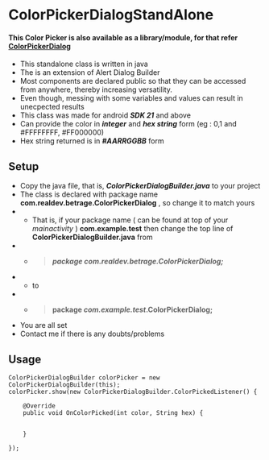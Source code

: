 # ColorPickerDialogStandAlone

#### This Color Picker is also available as a library/module, for that refer [ColorPickerDialog](https://github.com/RealDev05/ColorPickerDialog.git)

- This standalone class is written in java
- The is an extension of Alert Dialog Builder
- Most components are declared public so that they can be accessed from anywhere, thereby increasing versatility.
- Even though, messing with some variables and values can result in unecpected results
- This class was made for android ***SDK 21*** and above
- Can provide the color in ***integer*** and ***hex string*** form (eg : 0,1 and #FFFFFFFF, #FF000000)
- Hex string returned is in ***#AARRGGBB*** form 

## Setup
- Copy the java file, that is, ***ColorPickerDialogBuilder.java*** to your project
- The class is declared with package name **com.realdev.betrage.ColorPickerDialog** , so change it to match yours
- - That is, if your package name ( can be found at top of your *mainactivity* ) **com.example.test** then change the top line of **ColorPickerDialogBuilder.java** from 
- - > ***package com.realdev.betrage.ColorPickerDialog;*** 
- - to 
- - > **package _com.example.test_.ColorPickerDialog;**
- You are all set
- Contact me if there is any doubts/problems
## Usage
```
ColorPickerDialogBuilder colorPicker = new ColorPickerDialogBuilder(this);
colorPicker.show(new ColorPickerDialogBuilder.ColorPickedListener() {

    @Override
    public void OnColorPicked(int color, String hex) {
            
            
    }
    
});
```
